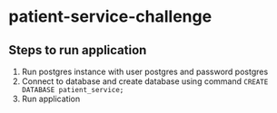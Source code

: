 # patient-service-challenge

## Steps to run application
1. Run postgres instance with user postgres and password postgres
2. Connect to database and create database using command `CREATE DATABASE patient_service;`
3. Run application
